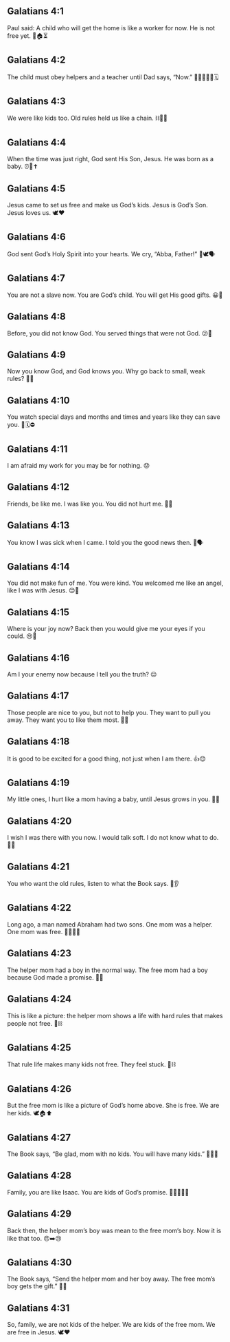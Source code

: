 ## Galatians 4:1
Paul said: A child who will get the home is like a worker for now. He is not free yet. 👦🏠⏳
## Galatians 4:2
The child must obey helpers and a teacher until Dad says, “Now.” 👨‍👩‍👦🧑‍🏫🗓️
## Galatians 4:3
We were like kids too. Old rules held us like a chain. ⛓️👧👦
## Galatians 4:4
When the time was just right, God sent His Son, Jesus. He was born as a baby. ⏰👶✝️
## Galatians 4:5
Jesus came to set us free and make us God’s kids. Jesus is God’s Son. Jesus loves us. 🕊️❤️
## Galatians 4:6
God sent God’s Holy Spirit into your hearts. We cry, “Abba, Father!” 💖🕊️🗣️
## Galatians 4:7
You are not a slave now. You are God’s child. You will get His good gifts. 😀🎁
## Galatians 4:8
Before, you did not know God. You served things that were not God. 😕🛑
## Galatians 4:9
Now you know God, and God knows you. Why go back to small, weak rules? 🔁❌
## Galatians 4:10
You watch special days and months and times and years like they can save you. 📅🗓️⛔
## Galatians 4:11
I am afraid my work for you may be for nothing. 😟
## Galatians 4:12
Friends, be like me. I was like you. You did not hurt me. 🤝🙂
## Galatians 4:13
You know I was sick when I came. I told you the good news then. 🤒🗣️
## Galatians 4:14
You did not make fun of me. You were kind. You welcomed me like an angel, like I was with Jesus. 😊👼
## Galatians 4:15
Where is your joy now? Back then you would give me your eyes if you could. 😢👀
## Galatians 4:16
Am I your enemy now because I tell you the truth? 😔
## Galatians 4:17
Those people are nice to you, but not to help you. They want to pull you away. They want you to like them most. 🚫🧲
## Galatians 4:18
It is good to be excited for a good thing, not just when I am there. 👍😊
## Galatians 4:19
My little ones, I hurt like a mom having a baby, until Jesus grows in you. 👶💗
## Galatians 4:20
I wish I was there with you now. I would talk soft. I do not know what to do. 🙏🤷
## Galatians 4:21
You who want the old rules, listen to what the Book says. 📖👂
## Galatians 4:22
Long ago, a man named Abraham had two sons. One mom was a helper. One mom was free. 👨‍👩‍👦‍👦
## Galatians 4:23
The helper mom had a boy in the normal way. The free mom had a boy because God made a promise. 👶✨
## Galatians 4:24
This is like a picture: the helper mom shows a life with hard rules that makes people not free. 🧱⛓️
## Galatians 4:25
That rule life makes many kids not free. They feel stuck. 🚫⛓️
## Galatians 4:26
But the free mom is like a picture of God’s home above. She is free. We are her kids. 🕊️🏠⬆️
## Galatians 4:27
The Book says, “Be glad, mom with no kids. You will have many kids.” 🎉👩‍🍼
## Galatians 4:28
Family, you are like Isaac. You are kids of God’s promise. 👨‍👩‍👧‍👦🌟
## Galatians 4:29
Back then, the helper mom’s boy was mean to the free mom’s boy. Now it is like that too. 😠➡️😢
## Galatians 4:30
The Book says, “Send the helper mom and her boy away. The free mom’s boy gets the gift.” 🚪🎁
## Galatians 4:31
So, family, we are not kids of the helper. We are kids of the free mom. We are free in Jesus. 🕊️❤️
